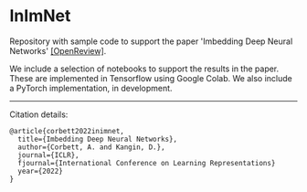 # InImNet
Repository with sample code to support the paper 'Imbedding Deep Neural Networks' [[OpenReview]](https://openreview.net/forum?id=yKIAXjkJc2F).

We include a selection of notebooks to support the results in the paper. These are implemented in Tensorflow using Google Colab. We also include a PyTorch implementation, in development.

---

Citation details:
```
@article{corbett2022inimnet,
  title={Imbedding Deep Neural Networks},
  author={Corbett, A. and Kangin, D.},
  journal={ICLR},
  fjournal={International Conference on Learning Representations}
  year={2022}
}
```
